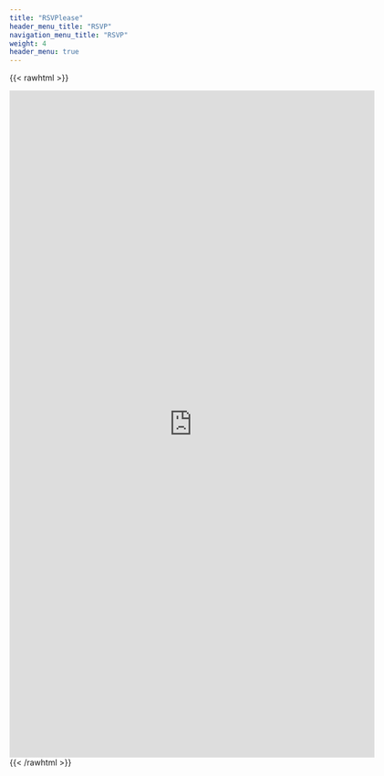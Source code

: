 ```yaml
---
title: "RSVPlease"
header_menu_title: "RSVP"
navigation_menu_title: "RSVP"
weight: 4
header_menu: true
---
```


{{< rawhtml >}}
<iframe src="https://docs.google.com/forms/d/e/1FAIpQLScHZnUFSl4aMmorQWvPGwcjztMcNejhqC8fQgaJuNleSDZe-A/viewform?embedded=true" width="640" height="1169" frameborder="0" marginheight="0" marginwidth="0">Loading…</iframe>
{{< /rawhtml >}}
